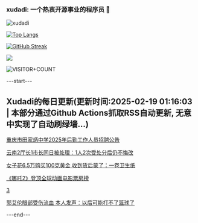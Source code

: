 ### xudadi: 一个热衷开源事业的程序员 👋

![xudadi](https://github-readme-stats-git-masterorgs-github-readme-stats-team.vercel.app/api?username=xudadi)

[![Top Langs](https://github-readme-stats.vercel.app/api/top-langs/?username=xudadi)](https://github.com/anuraghazra/github-readme-stats)

[![GitHub Streak](https://streak-stats.demolab.com?user=xudadi&locale=zh_Hans)](https://git.io/streak-stats)

![](https://raw.githubusercontent.com/xudadi/xudadi/main/assets/github-contribution-grid-snake.svg)

![VISITOR+COUNT](https://komarev.com/ghpvc/?username=xudadi&label=VISITOR+COUNT)


---start---

## Xudadi的每日更新(更新时间:2025-02-19 01:16:03 | 本部分通过Github Actions抓取RSS自动更新, 无意中实现了自动刷绿墙...)

[重庆市田家炳中学2025年后勤工作人员招聘公告](https://www.gongkaoleida.com/article/2292492)

[云南2厅长1市长同日被处理：1人2次受处分后仍不悔改](https://m.163.com/news/article/JON29CER0530JPVV.html)

[女子花6.5万购买100克黄金 收到货后蒙了：一卷卫生纸](https://m.163.com/news/article/JON0I9VF05561G0D.html)

[《哪吒2》登顶全球动画电影票房榜](https://m.163.com/news/article/JOMUTE5U05198CJN.html)

[3](https://m.163.com/touch/news/sub/domestic)

[郭艾伦眼部受伤流血 本人发声：以后可能打不了篮球了](https://m.163.com/news/article/JOMT0R6N0530JPVV.html)

---end---
